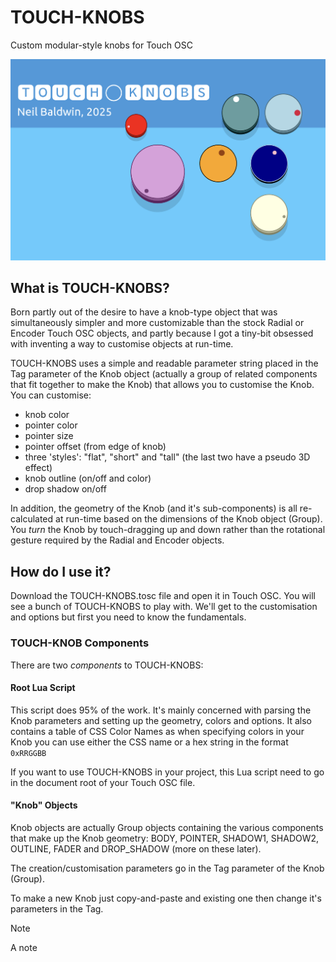 # TOUCH-KNOBS
Custom modular-style knobs for Touch OSC

![TOUCH-KNOBS](img/TOUCH-KNOBS.png)

## What is TOUCH-KNOBS?

Born partly out of the desire to have a knob-type object that was simultaneously simpler and more customizable than the stock Radial or Encoder Touch OSC objects, and partly because I got a tiny-bit obsessed with inventing a way to customise objects at run-time.

TOUCH-KNOBS uses a simple and readable parameter string placed in the Tag parameter of the Knob object (actually a group of related components that fit together to make the Knob) that allows you to customise the Knob. You can customise:

* knob color
* pointer color
* pointer size
* pointer offset (from edge of knob)
* three 'styles': "flat", "short" and "tall" (the last two have a pseudo 3D effect)
* knob outline (on/off and color)
* drop shadow on/off

In addition, the geometry of the Knob (and it's sub-components) is all re-calculated at run-time based on the dimensions of the Knob object (Group). You *turn* the Knob by touch-dragging up and down rather than the rotational gesture required by the Radial and Encoder objects.

## How do I use it?

Download the TOUCH-KNOBS.tosc file and open it in Touch OSC. You will see a bunch of TOUCH-KNOBS to play with. We'll get to the customisation and options but first you need to know the fundamentals.

### TOUCH-KNOB Components

There are two *components* to TOUCH-KNOBS:

#### Root Lua Script

This script does 95% of the work. It's mainly concerned with parsing the Knob parameters and setting up the geometry, colors and options. It also contains a table of CSS Color Names as when specifying colors in your Knob you can use either the CSS name or a hex string in the format `0xRRGGBB`

If you want to use TOUCH-KNOBS in your project, this Lua script need to go in the document root of your Touch OSC file.

#### "Knob" Objects

Knob objects are actually Group objects containing the various components that make up the Knob geometry: BODY, POINTER, SHADOW1, SHADOW2, OUTLINE, FADER and DROP_SHADOW (more on these later).

The creation/customisation parameters go in the Tag parameter of the Knob (Group).

To make a new Knob just copy-and-paste and existing one then change it's parameters in the Tag.

> [!NOTE]
> A note

